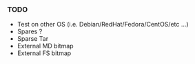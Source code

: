 ### TODO

* Test on other OS (i.e. Debian/RedHat/Fedora/CentOS/etc ...)
* Spares ?
* Sparse Tar
* External MD bitmap
* External FS bitmap
